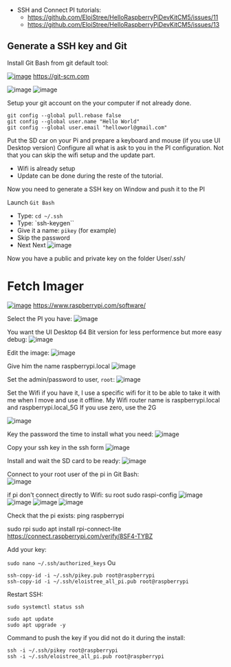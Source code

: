 - SSH and Connect PI tutorials:
  - https://github.com/EloiStree/HelloRaspberryPiDevKitCM5/issues/11
  - https://github.com/EloiStree/HelloRaspberryPiDevKitCM5/issues/13 


## Generate a SSH key and Git

Install Git Bash from git default tool:

[![image](https://github.com/user-attachments/assets/3614da4b-5efe-474b-930e-1b952e311d55)](https://git-scm.com)
https://git-scm.com

![image](https://github.com/user-attachments/assets/29c91293-6ad1-4dfe-a481-9d6f1b8919d9)
![image](https://github.com/user-attachments/assets/89e41427-a8c9-44e5-a0c9-c08216902681)

Setup your git account on the your computer if not already done.
```
git config --global pull.rebase false 
git config --global user.name "Hello World"  
git config --global user.email "helloworl@gmail.com"  
```


Put the SD car on your Pi and prepare a keyboard and mouse (if you use UI Desktop version)
Configure all what is ask to you in the PI configuration.
Not that you can skip the wifi setup and the update part.
- Wifi is already setup
- Update can be done during the reste of the tutorial.


Now you need to generate a SSH key on Window and push it to the PI

Launch `Git Bash`

- Type: `cd ~/.ssh`
- Type: `ssh-keygen``
- Give it a name: `pikey` (for example)
- Skip the password
- Next Next
![image](https://github.com/user-attachments/assets/9d1a92fe-e164-40c0-9d08-f6ee61251c7b)

Now you have a public and private key on the folder User/.ssh/



# Fetch Imager 
[![image](https://github.com/user-attachments/assets/bf72e778-328f-4660-9121-8da3b3cb3fee)](https://www.raspberrypi.com/software/)
https://www.raspberrypi.com/software/

Select the PI you have:
![image](https://github.com/user-attachments/assets/5e004b9d-7d4c-4856-88e5-46090cfae617)

You want the UI Desktop 64 Bit version for less performence but more easy debug:
![image](https://github.com/user-attachments/assets/09c92d65-d965-4109-935b-866b29dcdb45)

Edit the image:
![image](https://github.com/user-attachments/assets/a7b27a64-baa6-4f00-88bb-28ef9fcec0c4)


Give him the name raspberrypi.local
 ![image](https://github.com/user-attachments/assets/17772edf-4548-45b7-9e14-ff9203d61ae3)

Set the admin/password to user, `root`:
![image](https://github.com/user-attachments/assets/9fd333f2-382b-4d28-8619-7e2f7f9fbf3f)

Set the Wifi if you have it, I use a specific wifi for it to be able to take it with me when I move and use it offline.
My Wifi router name is raspberrypi.local and raspberrypi.local_5G
If you use zero, use the 2G

![image](https://github.com/user-attachments/assets/41367cf8-571a-43d4-bf49-2e6db791db06)

Key the password the time to install what you need:
![image](https://github.com/user-attachments/assets/9203a5f4-87da-4660-b311-8f5899f222b5)


Copy your ssh key in the ssh form
![image](https://github.com/user-attachments/assets/b40c8934-ce62-41f5-9047-cc184b0e38b7)


Install and wait the SD card to be ready:
![image](https://github.com/user-attachments/assets/2d36fc36-2224-44b9-85dd-5af4950c36bb)


Connect to your root user of the pi in Git Bash:  
![image](https://github.com/user-attachments/assets/50ca1bb7-947d-4e07-966a-c8504291c0ef)


if pi don't connect directly to Wifi:
su root
sudo raspi-config
![image](https://github.com/user-attachments/assets/2cf078b1-795c-4873-9c7a-024e431f55c4)
![image](https://github.com/user-attachments/assets/f6d4d489-ea3e-4220-a6a6-0dc09f246cfd)
![image](https://github.com/user-attachments/assets/32fa6363-d8f6-4a7e-a422-6f7da374ac60)
![image](https://github.com/user-attachments/assets/7f31bda5-e72b-435c-b0bb-b5e39366e09a)

Check that the pi exists:
 ping raspberrypi


sudo rpi
sudo apt install rpi-connect-lite
https://connect.raspberrypi.com/verify/8SF4-TYBZ


Add your key:

`sudo nano ~/.ssh/authorized_keys`
Ou 
```
ssh-copy-id -i ~/.ssh/pikey.pub root@raspberrypi
ssh-copy-id -i ~/.ssh/eloistree_all_pi.pub root@raspberrypi
```

Restart SSH:
```
sudo systemctl status ssh
```


```
sudo apt update 
sudo apt upgrade -y 
```

Command to push the key if you did not do it during the install:
```
ssh -i ~/.ssh/pikey root@raspberrypi
ssh -i ~/.ssh/eloistree_all_pi.pub root@raspberrypi
```


